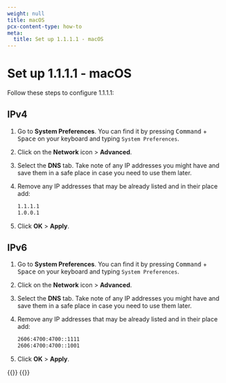 ```yaml
---
weight: null
title: macOS
pcx-content-type: how-to
meta:
  title: Set up 1.1.1.1 - macOS
---
```


# Set up 1.1.1.1 - macOS

Follow these steps to configure 1.1.1.1:

## IPv4

1.  Go to **System Preferences**. You can find it by pressing <kbd>Command</kbd> + <kbd>Space</kbd> on your keyboard and typing `System Preferences`.

2.  Click on the **Network** icon > **Advanced**.

3.  Select the **DNS** tab. Take note of any IP addresses you might have and save them in a safe place in case you need to use them later.

4.  Remove any IP addresses that may be already listed and in their place add:

    ```txt
    1.1.1.1
    1.0.0.1
    ```

5.  Click **OK** > **Apply**.

## IPv6

1.  Go to **System Preferences**. You can find it by pressing <kbd>Command</kbd> + <kbd>Space</kbd> on your keyboard and typing `System Preferences`.

2.  Click on the **Network** icon > **Advanced**.

3.  Select the **DNS** tab. Take note of any IP addresses you might have and save them in a safe place in case you need to use them later.

4.  Remove any IP addresses that may be already listed and in their place add:

    ```txt
    2606:4700:4700::1111
    2606:4700:4700::1001
    ```

5.  Click **OK** > **Apply**.

{{<render file="_captive-portals.md">}}
{{<render file="_encrypted.md">}}
